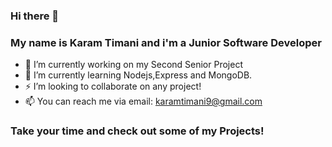 ### Hi there 👋
### My name is Karam Timani and i'm a Junior Software Developer

- 🔭 I’m currently working on my Second Senior Project
- 🌱 I’m currently learning Nodejs,Express and MongoDB.
- ⚡ I’m looking to collaborate on any project!
- 📫 You can reach me via email: karamtimani9@gmail.com

### Take your time and check out some of my Projects!

